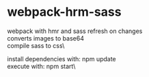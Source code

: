 # webpack-hrm-sass
webpack with hmr and sass refresh on changes\
converts images to base64\
compile sass to css\

install dependencies with: npm update\
execute with: npm start\
